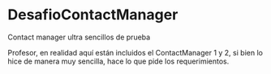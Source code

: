 # DesafioContactManager
Contact manager ultra sencillos de prueba

Profesor, en realidad aquí están incluidos el ContactManager 1 y 2, si bien lo hice de manera muy sencilla, hace lo que pide los requerimientos.
